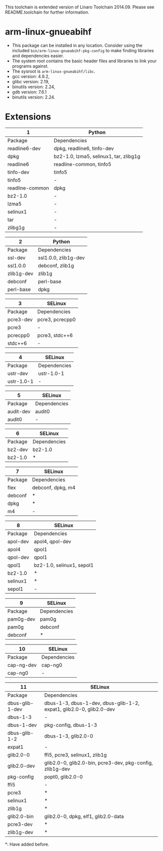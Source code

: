 This toolchain is extended version of Linaro Toolchain 2014.09.
Please see README.toolchain for further information.

# arm-linux-gnueabihf

- This package can be installed in any location.  Consider using the
included `bin/arm-linux-gnueabihf-pkg-config` to make finding libraries 
and dependencies easier.
- The system root contains the basic header files and libraries to link
your programs against.
- The sysroot is `arm-linux-gnueabihf/libc`.
- gcc version: 4.9.2,
- glibc version: 2.19,
- binutils version: 2.24,
- gdb version: 7.6.1
- binutils version: 2.24.
 
# Extensions

 1 | Python
--- | ---
 Package | Dependencies
readline6-dev | dpkg, readline6, tinfo-dev
dpkg | bz2-1.0, lzma5, selinux1, tar, zlibg1g
readline6 | readline-common, tinfo5
tinfo-dev | tinfo5
tinfo5 | -
readline-common | dpkg
bz2-1.0 | -
lzma5 | -
selinux1 | -
tar | -
zlibg1g | -

 2 | Python
--- | ---
 Package | Dependencies
ssl-dev | ssl1.0.0, zlib1g-dev
ssl1.0.0 | debconf, zlib1g
zlib1g-dev | zlib1g
debconf | perl-base
perl-base | dpkg

 3 | SELinux
--- | ---
 Package | Dependencies
pcre3-dev | pcre3, pcrecpp0
pcre3 | -
pcrecpp0 | pcre3, stdc++6
stdc++6 | -

 4 | SELinux
--- | ---
 Package | Dependencies
ustr-dev | ustr-1.0-1
ustr-1.0-1 | -

 5 | SELinux
--- | ---
 Package | Dependencies
audit-dev | audit0
audit0 | -

 6 | SELinux
--- | ---
 Package | Dependencies
bz2-dev | bz2-1.0
bz2-1.0 | *

 7 | SELinux
--- | ---
 Package | Dependencies
flex | debconf, dpkg, m4
debconf | *
dpkg | *
m4 | -

 8 | SELinux
--- | ---
 Package | Dependencies
apol-dev | apol4, qpol-dev
apol4 | qpol1
qpol-dev | qpol1
qpol1 | bz2-1.0, selinux1, sepol1
bz2-1.0 | *
selinux1 | *
sepol1 | -

 9 | SELinux
--- | ---
 Package | Dependencies
pam0g-dev | pam0g
pam0g | debconf
debconf | *

 10 | SELinux
--- | ---
 Package | Dependencies
cap-ng-dev | cap-ng0
cap-ng0 | -

 11 | SELinux
--- | ---
 Package | Dependencies
dbus-glib-1-dev | dbus-1-3, dbus-1-dev, dbus-glib-1-2, expat1, glib2.0-0, glib2.0-dev
dbus-1-3 | -
dbus-1-dev | pkg-config, dbus-1-3
dbus-glib-1-2 | dbus-1-3, glib2.0-0
expat1 | -
glib2.0-0 | ffi5, pcre3, selinux1, zlib1g
glib2.0-dev | glib2.0-0, glib2.0-bin, pcre3-dev, pkg-config, zlib1g-dev
pkg-config | popt0, glib2.0-0
ffi5 | -
pcre3 | *
selinux1 | *
zlib1g | *
glib2.0-bin | glib2.0-0, dpkg, elf1, glib2.0-data
pcre3-dev | *
zlib1g-dev | *


*: Have added before.
